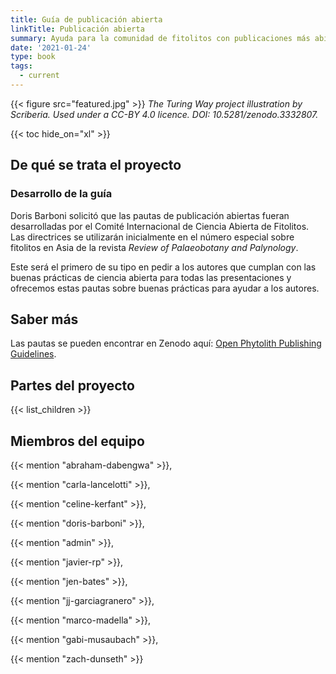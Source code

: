 ```yaml
---
title: Guía de publicación abierta
linkTitle: Publicación abierta
summary: Ayuda para la comunidad de fitolitos con publicaciones más abiertas y FAIR.
date: '2021-01-24'
type: book
tags:
  - current
---
```


{{< figure src="featured.jpg" >}}
*The Turing Way project illustration by Scriberia. Used under a CC-BY 4.0 licence. DOI: 10.5281/zenodo.3332807.*

{{< toc hide_on="xl" >}}

## De qué se trata el proyecto

### Desarrollo de la guía

Doris Barboni solicitó que las pautas de publicación abiertas fueran desarrolladas por el Comité Internacional de Ciencia Abierta de Fitolitos. Las directrices se utilizarán inicialmente en el número especial sobre fitolitos en Asia de la revista *Review of Palaeobotany and Palynology*.

Este será el primero de su tipo en pedir a los autores que cumplan con las buenas prácticas de ciencia abierta para todas las presentaciones y ofrecemos estas pautas sobre buenas prácticas para ayudar a los autores.

## Saber más

Las pautas se pueden encontrar en Zenodo aquí: [Open Phytolith Publishing Guidelines](https://doi.org/10.5281/zenodo.6803489). 

## Partes del proyecto

{{< list_children >}}

## Miembros del equipo

{{< mention "abraham-dabengwa" >}},

{{< mention "carla-lancelotti" >}},

{{< mention "celine-kerfant" >}},

{{< mention "doris-barboni" >}},

{{< mention "admin" >}},

{{< mention "javier-rp" >}},

{{< mention "jen-bates" >}},

{{< mention "jj-garciagranero" >}},

{{< mention "marco-madella" >}},

{{< mention "gabi-musaubach" >}},

{{< mention "zach-dunseth" >}}

